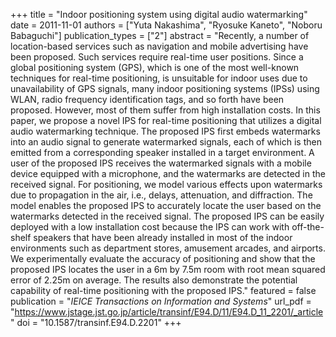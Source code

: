 +++
title = "Indoor positioning system using digital audio watermarking"
date = 2011-11-01
authors = ["Yuta Nakashima", "Ryosuke Kaneto", "Noboru Babaguchi"]
publication_types = ["2"]
abstract = "Recently, a number of location-based services such as navigation and mobile advertising have been proposed. Such services require real-time user positions. Since a global positioning system (GPS), which is one of the most well-known techniques for real-time positioning, is unsuitable for indoor uses due to unavailability of GPS signals, many indoor positioning systems (IPSs) using WLAN, radio frequency identification tags, and so forth have been proposed. However, most of them suffer from high installation costs. In this paper, we propose a novel IPS for real-time positioning that utilizes a digital audio watermarking technique. The proposed IPS first embeds watermarks into an audio signal to generate watermarked signals, each of which is then emitted from a corresponding speaker installed in a target environment. A user of the proposed IPS receives the watermarked signals with a mobile device equipped with a microphone, and the watermarks are detected in the received signal. For positioning, we model various effects upon watermarks due to propagation in the air, i.e., delays, attenuation, and diffraction. The model enables the proposed IPS to accurately locate the user based on the watermarks detected in the received signal. The proposed IPS can be easily deployed with a low installation cost because the IPS can work with off-the-shelf speakers that have been already installed in most of the indoor environments such as department stores, amusement arcades, and airports. We experimentally evaluate the accuracy of positioning and show that the proposed IPS locates the user in a 6m by 7.5m room with root mean squared error of 2.25m on average. The results also demonstrate the potential capability of real-time positioning with the proposed IPS."
featured = false
publication = "*IEICE Transactions on Information and Systems*"
url_pdf = "https://www.jstage.jst.go.jp/article/transinf/E94.D/11/E94.D_11_2201/_article"
doi = "10.1587/transinf.E94.D.2201"
+++

